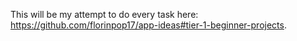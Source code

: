 This will be my attempt to do every task here: https://github.com/florinpop17/app-ideas#tier-1-beginner-projects.

